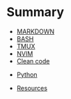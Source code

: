 # Summary

* [MARKDOWN](markdown/index.md)
* [BASH](bash/index.md)
* [TMUX](bash/tmux.md)
* [NVIM](bash/vim/mappings.md)
* [Clean code](cleanCode/index.md)
<!-- * [Javascript](javascript/index.md) -->
<!-- * [Node](node-backend/index.md) -->
<!-- * [Typescript](typescript/index.md) -->
<!-- * [TypeOrm](typeorm/index.md) -->
<!-- * [Vue](vue/index.md) -->
<!-- * [Webpack](webpack/index.md) -->
* [Python](python/index.md)
<!-- * [Slackbot](slackbot/index.md) -->
<!-- * [D3](d3/index.md) -->
* [Resources](resources/index.md)
